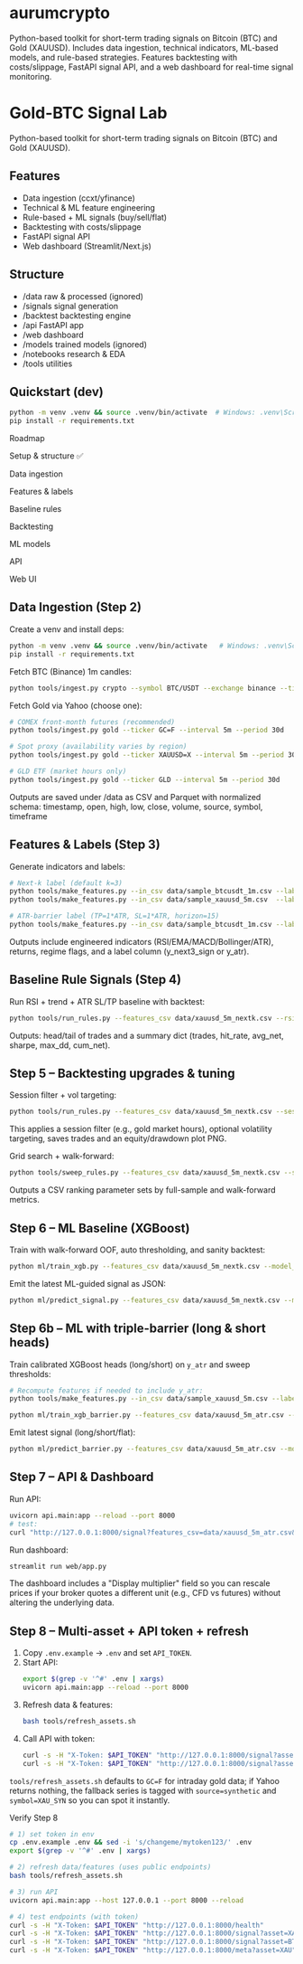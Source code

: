 # aurumcrypto
Python-based toolkit for short-term trading signals on Bitcoin (BTC) and Gold (XAUUSD). Includes data ingestion, technical indicators, ML-based models, and rule-based strategies. Features backtesting with costs/slippage, FastAPI signal API, and a web dashboard for real-time signal monitoring.

# Gold-BTC Signal Lab

Python-based toolkit for short-term trading signals on Bitcoin (BTC) and Gold (XAUUSD).

## Features
- Data ingestion (ccxt/yfinance)
- Technical & ML feature engineering
- Rule-based + ML signals (buy/sell/flat)
- Backtesting with costs/slippage
- FastAPI signal API
- Web dashboard (Streamlit/Next.js)

## Structure
- /data        raw & processed (ignored)
- /signals     signal generation
- /backtest    backtesting engine
- /api         FastAPI app
- /web         dashboard
- /models      trained models (ignored)
- /notebooks   research & EDA
- /tools       utilities

## Quickstart (dev)
```bash
python -m venv .venv && source .venv/bin/activate  # Windows: .venv\Scripts\activate
pip install -r requirements.txt
```

Roadmap

Setup & structure ✅

Data ingestion

Features & labels

Baseline rules

Backtesting

ML models

API

Web UI

## Data Ingestion (Step 2)

Create a venv and install deps:
```bash
python -m venv .venv && source .venv/bin/activate   # Windows: .venv\Scripts\activate
pip install -r requirements.txt
```

Fetch BTC (Binance) 1m candles:

```bash
python tools/ingest.py crypto --symbol BTC/USDT --exchange binance --timeframe 1m --limit 500
```

Fetch Gold via Yahoo (choose one):

```bash
# COMEX front-month futures (recommended)
python tools/ingest.py gold --ticker GC=F --interval 5m --period 30d

# Spot proxy (availability varies by region)
python tools/ingest.py gold --ticker XAUUSD=X --interval 5m --period 30d

# GLD ETF (market hours only)
python tools/ingest.py gold --ticker GLD --interval 5m --period 30d
```

Outputs are saved under /data as CSV and Parquet with normalized schema:
timestamp, open, high, low, close, volume, source, symbol, timeframe

## Features & Labels (Step 3)

Generate indicators and labels:
```bash
# Next-k label (default k=3)
python tools/make_features.py --in_csv data/sample_btcusdt_1m.csv --label_mode nextk --k 3 --out_base data/btcusdt_1m_nextk
python tools/make_features.py --in_csv data/sample_xauusd_5m.csv  --label_mode nextk --k 3 --out_base data/xauusd_5m_nextk

# ATR-barrier label (TP=1*ATR, SL=1*ATR, horizon=15)
python tools/make_features.py --in_csv data/sample_btcusdt_1m.csv --label_mode atr --horizon 15 --tp_mult 1.0 --sl_mult 1.0 --out_base data/btcusdt_1m_atr
```

Outputs include engineered indicators (RSI/EMA/MACD/Bollinger/ATR), returns, regime flags, and a label column (y_next3_sign or y_atr).

## Baseline Rule Signals (Step 4)

Run RSI + trend + ATR SL/TP baseline with backtest:
```bash
python tools/run_rules.py --features_csv data/xauusd_5m_nextk.csv --rsi_low 35 --rsi_high 65 --tp_mult 1.5 --sl_mult 1.0 --fee_bps 1.5 --max_hold 60 --out_trades data/xauusd_rules_trades.csv
```

Outputs: head/tail of trades and a summary dict (trades, hit_rate, avg_net, sharpe, max_dd, cum_net).

## Step 5 – Backtesting upgrades & tuning

Session filter + vol targeting:
```bash
python tools/run_rules.py --features_csv data/xauusd_5m_nextk.csv --session "07:00-20:00" --weekdays "1-5" --vol_target 0.10 --out_trades data/xauusd_rules_trades.csv
```

This applies a session filter (e.g., gold market hours), optional volatility targeting, saves trades and an equity/drawdown plot PNG.

Grid search + walk-forward:

```bash
python tools/sweep_rules.py --features_csv data/xauusd_5m_nextk.csv --session "07:00-20:00" --weekdays "1-5" --out_csv data/sweep_rules.csv
```

Outputs a CSV ranking parameter sets by full-sample and walk-forward metrics.

## Step 6 – ML Baseline (XGBoost)

Train with walk-forward OOF, auto thresholding, and sanity backtest:
```bash
python ml/train_xgb.py --features_csv data/xauusd_5m_nextk.csv --model_out models/xgb_nextk.joblib --meta_out models/xgb_nextk_meta.json --bt_out data/ml_trades.csv
```

Emit the latest ML-guided signal as JSON:

```bash
python ml/predict_signal.py --features_csv data/xauusd_5m_nextk.csv --model_path models/xgb_nextk.joblib
```

## Step 6b – ML with triple-barrier (long & short heads)

Train calibrated XGBoost heads (long/short) on `y_atr` and sweep thresholds:
```bash
# Recompute features if needed to include y_atr:
python tools/make_features.py --in_csv data/sample_xauusd_5m.csv --label_mode atr --horizon 15 --tp_mult 1.0 --sl_mult 1.0 --out_base data/xauusd_5m_atr

python ml/train_xgb_barrier.py --features_csv data/xauusd_5m_atr.csv --model_out models/xgb_barrier.joblib --meta_out models/xgb_barrier_meta.json
```

Emit latest signal (long/short/flat):

```bash
python ml/predict_barrier.py --features_csv data/xauusd_5m_atr.csv --model_path models/xgb_barrier.joblib
```

## Step 7 – API & Dashboard

Run API:
```bash
uvicorn api.main:app --reload --port 8000
# test:
curl "http://127.0.0.1:8000/signal?features_csv=data/xauusd_5m_atr.csv&model_path=models/xgb_barrier.joblib"
```

Run dashboard:

```bash
streamlit run web/app.py
```

The dashboard includes a "Display multiplier" field so you can rescale prices if your broker quotes a different unit (e.g., CFD vs futures) without altering the underlying data.

## Step 8 – Multi-asset + API token + refresh

1) Copy `.env.example` → `.env` and set `API_TOKEN`.
2) Start API:
   ```bash
   export $(grep -v '^#' .env | xargs)
   uvicorn api.main:app --reload --port 8000
   ```
3) Refresh data & features:
   ```bash
   bash tools/refresh_assets.sh
   ```
4) Call API with token:
   ```bash
   curl -s -H "X-Token: $API_TOKEN" "http://127.0.0.1:8000/signal?asset=XAU"
   curl -s -H "X-Token: $API_TOKEN" "http://127.0.0.1:8000/signal?asset=BTC"
   ```

`tools/refresh_assets.sh` defaults to `GC=F` for intraday gold data; if Yahoo returns nothing, the fallback series is tagged with `source=synthetic` and `symbol=XAU_SYN` so you can spot it instantly.

Verify Step 8
```bash
# 1) set token in env
cp .env.example .env && sed -i 's/changeme/mytoken123/' .env
export $(grep -v '^#' .env | xargs)

# 2) refresh data/features (uses public endpoints)
bash tools/refresh_assets.sh

# 3) run API
uvicorn api.main:app --host 127.0.0.1 --port 8000 --reload

# 4) test endpoints (with token)
curl -s -H "X-Token: $API_TOKEN" "http://127.0.0.1:8000/health"
curl -s -H "X-Token: $API_TOKEN" "http://127.0.0.1:8000/signal?asset=XAU" | python -m json.tool
curl -s -H "X-Token: $API_TOKEN" "http://127.0.0.1:8000/signal?asset=BTC" | python -m json.tool
curl -s -H "X-Token: $API_TOKEN" "http://127.0.0.1:8000/meta?asset=XAU"   | python -m json.tool
```
